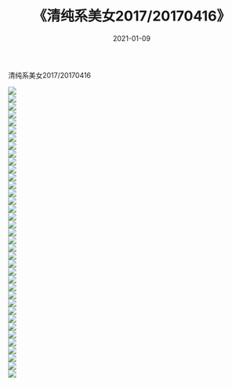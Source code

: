 ﻿---
layout: post
title:  《清纯系美女2017/20170416》
date:   2021-01-09
img: http://pic.660000.xyz/1:/清纯系美女/2017/20170416/000.jpg
categories: [美女, 清纯, 唯美]
---

清纯系美女2017/20170416

 ![](http://pic.660000.xyz/1:/清纯系美女/2017/20170416/001.jpg) <br>![](http://pic.660000.xyz/1:/清纯系美女/2017/20170416/002.jpg) <br>![](http://pic.660000.xyz/1:/清纯系美女/2017/20170416/003.jpg) <br>![](http://pic.660000.xyz/1:/清纯系美女/2017/20170416/004.png) <br>![](http://pic.660000.xyz/1:/清纯系美女/2017/20170416/005.png) <br>![](http://pic.660000.xyz/1:/清纯系美女/2017/20170416/006.png) <br>![](http://pic.660000.xyz/1:/清纯系美女/2017/20170416/007.png) <br>![](http://pic.660000.xyz/1:/清纯系美女/2017/20170416/008.png) <br>![](http://pic.660000.xyz/1:/清纯系美女/2017/20170416/009.png) <br>![](http://pic.660000.xyz/1:/清纯系美女/2017/20170416/010.png) <br>![](http://pic.660000.xyz/1:/清纯系美女/2017/20170416/011.png) <br>![](http://pic.660000.xyz/1:/清纯系美女/2017/20170416/012.png) <br>![](http://pic.660000.xyz/1:/清纯系美女/2017/20170416/013.png) <br>![](http://pic.660000.xyz/1:/清纯系美女/2017/20170416/014.png) <br>![](http://pic.660000.xyz/1:/清纯系美女/2017/20170416/015.png) <br>![](http://pic.660000.xyz/1:/清纯系美女/2017/20170416/016.png) <br>![](http://pic.660000.xyz/1:/清纯系美女/2017/20170416/017.png) <br>![](http://pic.660000.xyz/1:/清纯系美女/2017/20170416/018.png) <br>![](http://pic.660000.xyz/1:/清纯系美女/2017/20170416/019.png) <br>![](http://pic.660000.xyz/1:/清纯系美女/2017/20170416/020.png) <br>![](http://pic.660000.xyz/1:/清纯系美女/2017/20170416/021.png) <br>![](http://pic.660000.xyz/1:/清纯系美女/2017/20170416/022.png) <br>![](http://pic.660000.xyz/1:/清纯系美女/2017/20170416/023.png) <br>![](http://pic.660000.xyz/1:/清纯系美女/2017/20170416/024.png) <br>![](http://pic.660000.xyz/1:/清纯系美女/2017/20170416/025.png) <br>![](http://pic.660000.xyz/1:/清纯系美女/2017/20170416/026.png) <br>![](http://pic.660000.xyz/1:/清纯系美女/2017/20170416/027.png) <br>![](http://pic.660000.xyz/1:/清纯系美女/2017/20170416/028.png) <br>![](http://pic.660000.xyz/1:/清纯系美女/2017/20170416/029.png) <br>![](http://pic.660000.xyz/1:/清纯系美女/2017/20170416/030.png) <br>![](http://pic.660000.xyz/1:/清纯系美女/2017/20170416/031.png) <br>![](http://pic.660000.xyz/1:/清纯系美女/2017/20170416/032.jpg) <br>![](http://pic.660000.xyz/1:/清纯系美女/2017/20170416/033.jpg) <br>![](http://pic.660000.xyz/1:/清纯系美女/2017/20170416/034.jpg) <br>![](http://pic.660000.xyz/1:/清纯系美女/2017/20170416/035.jpg) <br>![](http://pic.660000.xyz/1:/清纯系美女/2017/20170416/036.jpg) <br>![](http://pic.660000.xyz/1:/清纯系美女/2017/20170416/037.jpg) <br>